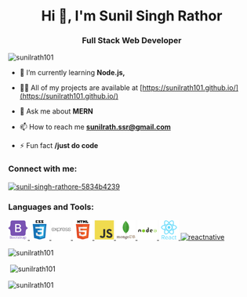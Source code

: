 



<h1 align="center">Hi 👋, I'm Sunil Singh Rathor</h1>
<h3 align="center">Full Stack Web Developer</h3>




<p align="left"> <img src="https://komarev.com/ghpvc/?username=sunilrath101&label=Profile%20views&color=0e75b6&style=flat" alt="sunilrath101" /> </p>

- 🌱 I’m currently learning **Node.js,**

- 👨‍💻 All of my projects are available at [https://sunilrath101.github.io/](https://sunilrath101.github.io/)

- 💬 Ask me about **MERN**

- 📫 How to reach me **sunilrath.ssr@gmail.com**

- ⚡ Fun fact **/just do code**

<h3 align="left">Connect with me:</h3>
<p align="left">
<a href="https://linkedin.com/in/sunil-singh-rathore-5834b4239" target="blank"><img align="center" src="https://raw.githubusercontent.com/rahuldkjain/github-profile-readme-generator/master/src/images/icons/Social/linked-in-alt.svg" alt="sunil-singh-rathore-5834b4239" height="30" width="40" /></a>
</p>

<h3 align="left">Languages and Tools:</h3>
<p align="left"> <a href="https://getbootstrap.com" target="_blank" rel="noreferrer"> <img src="https://raw.githubusercontent.com/devicons/devicon/master/icons/bootstrap/bootstrap-plain-wordmark.svg" alt="bootstrap" width="40" height="40"/> </a> <a href="https://www.w3schools.com/css/" target="_blank" rel="noreferrer"> <img src="https://raw.githubusercontent.com/devicons/devicon/master/icons/css3/css3-original-wordmark.svg" alt="css3" width="40" height="40"/> </a> <a href="https://expressjs.com" target="_blank" rel="noreferrer"> <img src="https://raw.githubusercontent.com/devicons/devicon/master/icons/express/express-original-wordmark.svg" alt="express" width="40" height="40"/> </a> <a href="https://www.w3.org/html/" target="_blank" rel="noreferrer"> <img src="https://raw.githubusercontent.com/devicons/devicon/master/icons/html5/html5-original-wordmark.svg" alt="html5" width="40" height="40"/> </a> <a href="https://developer.mozilla.org/en-US/docs/Web/JavaScript" target="_blank" rel="noreferrer"> <img src="https://raw.githubusercontent.com/devicons/devicon/master/icons/javascript/javascript-original.svg" alt="javascript" width="40" height="40"/> </a> <a href="https://www.mongodb.com/" target="_blank" rel="noreferrer"> <img src="https://raw.githubusercontent.com/devicons/devicon/master/icons/mongodb/mongodb-original-wordmark.svg" alt="mongodb" width="40" height="40"/> </a> <a href="https://nodejs.org" target="_blank" rel="noreferrer"> <img src="https://raw.githubusercontent.com/devicons/devicon/master/icons/nodejs/nodejs-original-wordmark.svg" alt="nodejs" width="40" height="40"/> </a> <a href="https://reactjs.org/" target="_blank" rel="noreferrer"> <img src="https://raw.githubusercontent.com/devicons/devicon/master/icons/react/react-original-wordmark.svg" alt="react" width="40" height="40"/> </a> <a href="https://reactnative.dev/" target="_blank" rel="noreferrer"> <img src="https://reactnative.dev/img/header_logo.svg" alt="reactnative" width="40" height="40"/> </a> </p>

<p><img align="center" src="https://github-readme-stats.vercel.app/api/top-langs?username=sunilrath101&show_icons=true&locale=en&layout=compact" alt="sunilrath101" /></p>

<p>&nbsp;<img align="center" src="https://github-readme-stats.vercel.app/api?username=sunilrath101&show_icons=true&locale=en" alt="sunilrath101" /></p>

<p><img align="center" src="https://github-readme-streak-stats.herokuapp.com/?user=sunilrath101&" alt="sunilrath101" /></p>
